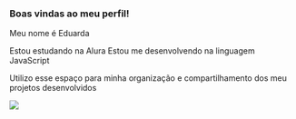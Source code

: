 ### Boas vindas ao meu perfil!

Meu nome é Eduarda

Estou estudando na Alura
Estou me desenvolvendo na linguagem JavaScript

Utilizo esse espaço para minha organização e compartilhamento dos meu projetos desenvolvidos

![](link)

